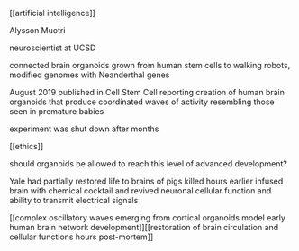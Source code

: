 [[artificial intelligence]]

Alysson Muotri

neuroscientist at UCSD

connected brain organoids grown from human stem cells to walking robots, modified genomes with Neanderthal genes

August 2019 published in Cell Stem Cell reporting creation of human brain organoids that produce coordinated waves of activity resembling those seen in premature babies

experiment was shut down after months

[[ethics]]

should organoids be allowed to reach this level of advanced development?

Yale had partially restored life to brains of pigs killed hours earlier
infused brain with chemical cocktail and revived neuronal cellular function and ability to transmit electrical signals

[[complex oscillatory waves emerging from cortical organoids model early human brain network development]][[restoration of brain circulation and cellular functions hours post-mortem]]